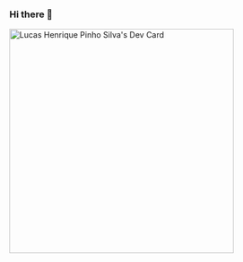 ### Hi there 👋
<a href="https://app.daily.dev/lhps"><img src="https://api.daily.dev/devcards/8321ef1594f14d13a889fad90fe2b2cb.png?r=4o1" width="400" alt="Lucas Henrique Pinho Silva's Dev Card"/></a>
